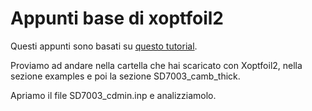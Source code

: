 # Appunti base di xoptfoil2

Questi appunti sono basati su [questo tutorial](https://www.youtube.com/watch?v=UScAV5kLq-M&t=15s).

Proviamo ad andare nella cartella che hai scaricato con Xoptfoil2, nella sezione examples e poi la sezione SD7003_camb_thick. 

Apriamo il file SD7003_cdmin.inp e analizziamolo. 
